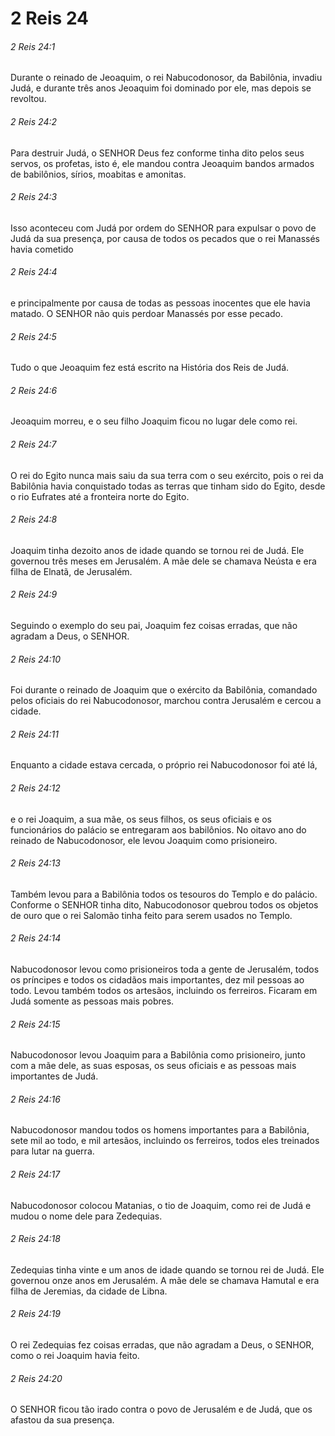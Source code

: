 # 2 Reis 24

###### 2 Reis 24:1

Durante o reinado de Jeoaquim, o rei Nabucodonosor, da Babilônia, invadiu Judá, e durante três anos Jeoaquim foi dominado por ele, mas depois se revoltou.

###### 2 Reis 24:2

Para destruir Judá, o SENHOR Deus fez conforme tinha dito pelos seus servos, os profetas, isto é, ele mandou contra Jeoaquim bandos armados de babilônios, sírios, moabitas e amonitas.

###### 2 Reis 24:3

Isso aconteceu com Judá por ordem do SENHOR para expulsar o povo de Judá da sua presença, por causa de todos os pecados que o rei Manassés havia cometido

###### 2 Reis 24:4

e principalmente por causa de todas as pessoas inocentes que ele havia matado. O SENHOR não quis perdoar Manassés por esse pecado.

###### 2 Reis 24:5

Tudo o que Jeoaquim fez está escrito na História dos Reis de Judá.

###### 2 Reis 24:6

Jeoaquim morreu, e o seu filho Joaquim ficou no lugar dele como rei.

###### 2 Reis 24:7

O rei do Egito nunca mais saiu da sua terra com o seu exército, pois o rei da Babilônia havia conquistado todas as terras que tinham sido do Egito, desde o rio Eufrates até a fronteira norte do Egito.

###### 2 Reis 24:8

Joaquim tinha dezoito anos de idade quando se tornou rei de Judá. Ele governou três meses em Jerusalém. A mãe dele se chamava Neústa e era filha de Elnatã, de Jerusalém.

###### 2 Reis 24:9

Seguindo o exemplo do seu pai, Joaquim fez coisas erradas, que não agradam a Deus, o SENHOR.

###### 2 Reis 24:10

Foi durante o reinado de Joaquim que o exército da Babilônia, comandado pelos oficiais do rei Nabucodonosor, marchou contra Jerusalém e cercou a cidade.

###### 2 Reis 24:11

Enquanto a cidade estava cercada, o próprio rei Nabucodonosor foi até lá,

###### 2 Reis 24:12

e o rei Joaquim, a sua mãe, os seus filhos, os seus oficiais e os funcionários do palácio se entregaram aos babilônios. No oitavo ano do reinado de Nabucodonosor, ele levou Joaquim como prisioneiro.

###### 2 Reis 24:13

Também levou para a Babilônia todos os tesouros do Templo e do palácio. Conforme o SENHOR tinha dito, Nabucodonosor quebrou todos os objetos de ouro que o rei Salomão tinha feito para serem usados no Templo.

###### 2 Reis 24:14

Nabucodonosor levou como prisioneiros toda a gente de Jerusalém, todos os príncipes e todos os cidadãos mais importantes, dez mil pessoas ao todo. Levou também todos os artesãos, incluindo os ferreiros. Ficaram em Judá somente as pessoas mais pobres.

###### 2 Reis 24:15

Nabucodonosor levou Joaquim para a Babilônia como prisioneiro, junto com a mãe dele, as suas esposas, os seus oficiais e as pessoas mais importantes de Judá.

###### 2 Reis 24:16

Nabucodonosor mandou todos os homens importantes para a Babilônia, sete mil ao todo, e mil artesãos, incluindo os ferreiros, todos eles treinados para lutar na guerra.

###### 2 Reis 24:17

Nabucodonosor colocou Matanias, o tio de Joaquim, como rei de Judá e mudou o nome dele para Zedequias.

###### 2 Reis 24:18

Zedequias tinha vinte e um anos de idade quando se tornou rei de Judá. Ele governou onze anos em Jerusalém. A mãe dele se chamava Hamutal e era filha de Jeremias, da cidade de Libna.

###### 2 Reis 24:19

O rei Zedequias fez coisas erradas, que não agradam a Deus, o SENHOR, como o rei Joaquim havia feito.

###### 2 Reis 24:20

O SENHOR ficou tão irado contra o povo de Jerusalém e de Judá, que os afastou da sua presença.

